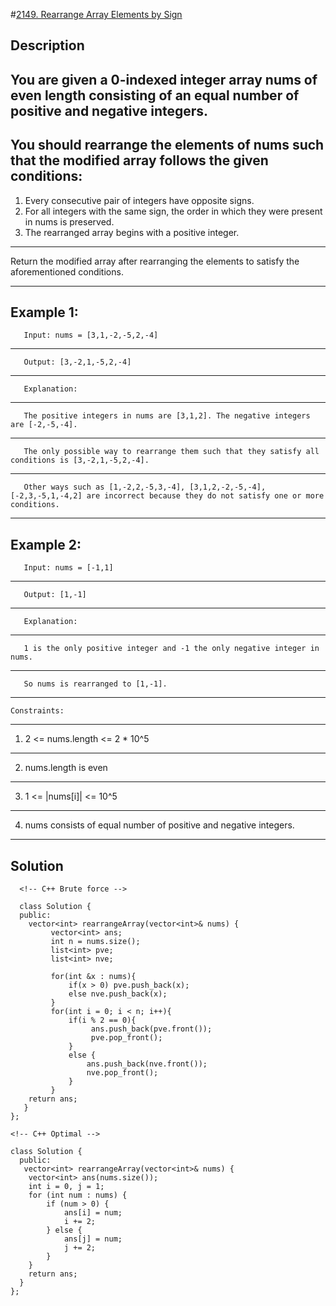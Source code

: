 #[2149. Rearrange Array Elements by Sign](https://leetcode.com/problems/rearrange-array-elements-by-sign/description/)

##  Description

   You are given a 0-indexed integer array nums of even length consisting of an equal number of positive and negative integers.
---
   
   You should rearrange the elements of nums such that the modified array follows the given conditions:
---
   1. Every consecutive pair of integers have opposite signs.
   2. For all integers with the same sign, the order in which they were present in nums is preserved.
   3. The rearranged array begins with a positive integer.
---
   Return the modified array after rearranging the elements to satisfy the aforementioned conditions.
   
---  
   
   Example 1:
---  
       Input: nums = [3,1,-2,-5,2,-4]
---       
       Output: [3,-2,1,-5,2,-4]
---       
       Explanation:
---       
       The positive integers in nums are [3,1,2]. The negative integers are [-2,-5,-4].
---       
       The only possible way to rearrange them such that they satisfy all conditions is [3,-2,1,-5,2,-4].
---       
       Other ways such as [1,-2,2,-5,3,-4], [3,1,2,-2,-5,-4], [-2,3,-5,1,-4,2] are incorrect because they do not satisfy one or more conditions. 
---        
   Example 2:
---   
       Input: nums = [-1,1]
---
       Output: [1,-1]
---
       Explanation:
---
       1 is the only positive integer and -1 the only negative integer in nums.
---
       So nums is rearranged to [1,-1].
    
---  
    Constraints:
---   
   1. 2 <= nums.length <= 2 * 10^5
---   
   2. nums.length is even
---
   3. 1 <= |nums[i]| <= 10^5
---
   4. nums consists of equal number of positive and negative integers.

---
## Solution
      <!-- C++ Brute force -->

      class Solution {
      public:
        vector<int> rearrangeArray(vector<int>& nums) {
             vector<int> ans;
             int n = nums.size();
             list<int> pve;
             list<int> nve;
     
             for(int &x : nums){
                 if(x > 0) pve.push_back(x);
                 else nve.push_back(x);
             }
             for(int i = 0; i < n; i++){
                 if(i % 2 == 0){
                      ans.push_back(pve.front());
                      pve.pop_front();
                 }
                 else {
                     ans.push_back(nve.front());
                     nve.pop_front();
                 }
             }
        return ans;
       }     
    };

    <!-- C++ Optimal -->

    class Solution {
      public:
       vector<int> rearrangeArray(vector<int>& nums) {
        vector<int> ans(nums.size());
        int i = 0, j = 1;
        for (int num : nums) {
            if (num > 0) {
                ans[i] = num;
                i += 2;
            } else {
                ans[j] = num;
                j += 2;
            }
        }
        return ans;
      }
    };